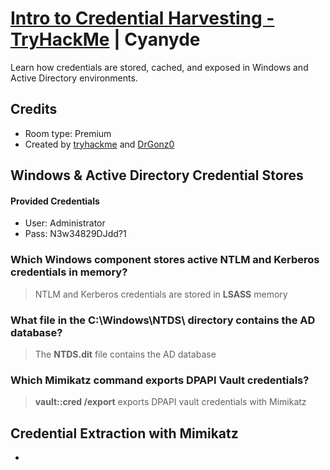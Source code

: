 # [Intro to Credential Harvesting - TryHackMe](https://tryhackme.com/room/introtocredentialharvesting) | Cyanyde

Learn how credentials are stored, cached, and exposed in Windows and Active Directory environments.

## Credits

- Room type: Premium
- Created by [tryhackme](https://tryhackme.com/p/tryhackme) and [DrGonz0](https://tryhackme.com/p/DrGonz0)

## Windows & Active Directory Credential Stores

#### Provided Credentials

- User: Administrator
- Pass: N3w34829DJdd?1

### Which Windows component stores active NTLM and Kerberos credentials in memory?

> NTLM and Kerberos credentials are stored in **LSASS** memory

### What file in the C:\Windows\NTDS\ directory contains the AD database?

> The **NTDS.dit** file contains the AD database

### Which Mimikatz command exports DPAPI Vault credentials?

> **vault::cred /export** exports DPAPI vault credentials with Mimikatz

## Credential Extraction with Mimikatz

- 